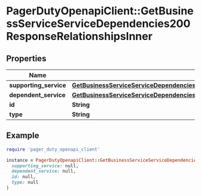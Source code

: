 # PagerDutyOpenapiClient::GetBusinessServiceServiceDependencies200ResponseRelationshipsInner

## Properties

| Name | Type | Description | Notes |
| ---- | ---- | ----------- | ----- |
| **supporting_service** | [**GetBusinessServiceServiceDependencies200ResponseRelationshipsInnerSupportingService**](GetBusinessServiceServiceDependencies200ResponseRelationshipsInnerSupportingService.md) |  | [optional] |
| **dependent_service** | [**GetBusinessServiceServiceDependencies200ResponseRelationshipsInnerDependentService**](GetBusinessServiceServiceDependencies200ResponseRelationshipsInnerDependentService.md) |  | [optional] |
| **id** | **String** |  | [optional] |
| **type** | **String** |  | [optional] |

## Example

```ruby
require 'pager_duty_openapi_client'

instance = PagerDutyOpenapiClient::GetBusinessServiceServiceDependencies200ResponseRelationshipsInner.new(
  supporting_service: null,
  dependent_service: null,
  id: null,
  type: null
)
```

